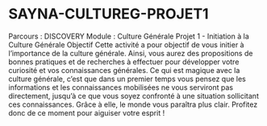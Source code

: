 # SAYNA-CULTUREG-PROJET1

Parcours : DISCOVERY
Module : Culture Générale
Projet 1 - Initiation à la Culture Générale
Objectif
Cette activité a pour objectif de vous initier à l’importance de la culture générale. 
Ainsi, vous aurez des propositions de bonnes pratiques et de recherches à effectuer pour développer votre curiosité et vos connaissances générales. 
Ce qui est magique avec la culture générale, c’est que dans un premier temps vous pensez que les informations et les connaissances mobilisées ne vous serviront pas directement, jusqu’à ce que vous soyez confronté à une situation sollicitant ces connaissances.
Grâce à elle, le monde vous paraîtra plus clair. Profitez donc de ce moment pour aiguiser votre esprit !
